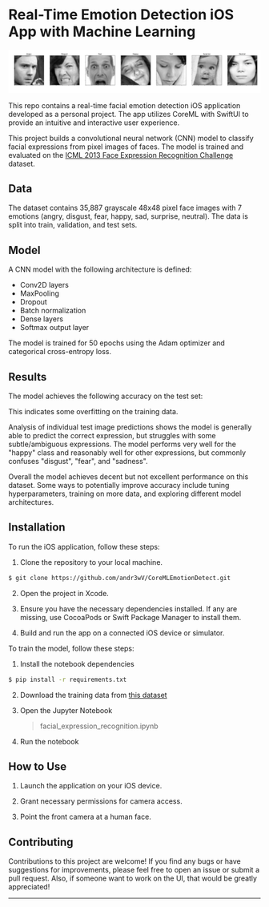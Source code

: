 
# Real-Time Emotion Detection iOS App with Machine Learning

![App Demo](images/cover-image.png)

This repo contains a real-time facial emotion detection iOS application developed as a personal project. The app utilizes CoreML with SwiftUI to provide an intuitive and interactive user experience.

This project builds a convolutional neural network (CNN) model to classify facial expressions from pixel images of faces. The model is trained and evaluated on the [ICML 2013 Face Expression Recognition Challenge](https://www.kaggle.com/c/challenges-in-representation-learning-facial-expression-recognition-challenge) dataset.


## Data

The dataset contains 35,887 grayscale 48x48 pixel face images with 7 emotions (angry, disgust, fear, happy, sad, surprise, neutral). The data is split into train, validation, and test sets. 

## Model

A CNN model with the following architecture is defined:

- Conv2D layers
- MaxPooling
- Dropout 
- Batch normalization
- Dense layers
- Softmax output layer

The model is trained for 50 epochs using the Adam optimizer and categorical cross-entropy loss.

## Results 

The model achieves the following accuracy on the test set:

[](images/accuracy.png)
This indicates some overfitting on the training data. 

Analysis of individual test image predictions shows the model is generally able to predict the correct expression, but struggles with some subtle/ambiguous expressions.  The model performs very well for the "happy" class and reasonably well for other expressions, but commonly confuses "disgust", "fear", and "sadness".

[](images/accuracy2.png)
[](images/accuracy3.png)
[](images/accuracy4.png)

Overall the model achieves decent but not excellent performance on this dataset. Some ways to potentially improve accuracy include tuning hyperparameters, training on more data, and exploring different model architectures.

## Installation

To run the iOS application, follow these steps:

1. Clone the repository to your local machine.

```bash
$ git clone https://github.com/andr3wV/CoreMLEmotionDetect.git
```

2. Open the project in Xcode.

3. Ensure you have the necessary dependencies installed. If any are missing, use CocoaPods or Swift Package Manager to install them.

4. Build and run the app on a connected iOS device or simulator.

To train the model, follow these steps:

1. Install the notebook dependencies
```bash
$ pip install -r requirements.txt
```
2. Download the training data from [this dataset](https://www.kaggle.com/competitions/challenges-in-representation-learning-facial-expression-recognition-challenge/overview)
4. Open the Jupyter Notebook 
	> facial_expression_recognition.ipynb
	
5. Run the notebook

## How to Use

1. Launch the application on your iOS device.

2. Grant necessary permissions for camera access.

3. Point the front camera at a human face.

## Contributing

Contributions to this project are welcome! If you find any bugs or have suggestions for improvements, please feel free to open an issue or submit a pull request. Also, if someone want to work on the UI, that would be greatly appreciated!

---
